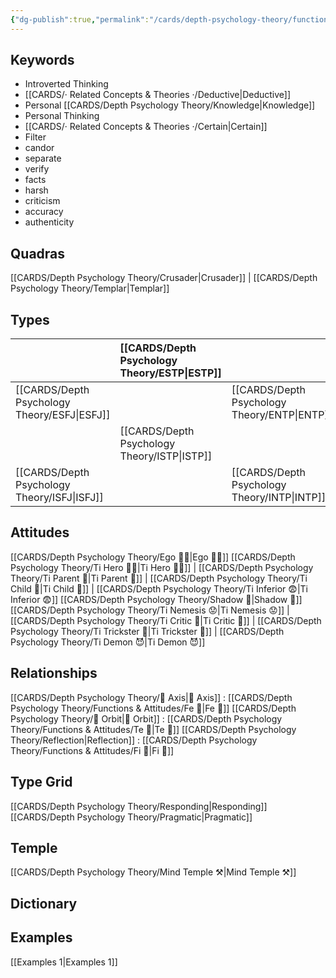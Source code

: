 ```yaml
---
{"dg-publish":true,"permalink":"/cards/depth-psychology-theory/functions-and-attitudes/ti/","noteIcon":"","created":"2022-12-27T19:31:40.985+01:00","updated":"2023-04-08T10:59:05.945+02:00"}
---
```


## Keywords
- Introverted Thinking
- [[CARDS/· Related Concepts & Theories ·/Deductive\|Deductive]]
- Personal [[CARDS/Depth Psychology Theory/Knowledge\|Knowledge]]
- Personal Thinking
- [[CARDS/· Related Concepts & Theories ·/Certain\|Certain]]
- Filter
- candor
- separate
- verify
- facts
- harsh
- criticism
- accuracy
- authenticity

## Quadras
[[CARDS/Depth Psychology Theory/Crusader\|Crusader]] | [[CARDS/Depth Psychology Theory/Templar\|Templar]] 

## Types 

| |  [[CARDS/Depth Psychology Theory/ESTP\|ESTP]]  |  | [[CARDS/Depth Psychology Theory/ENFJ\|ENFJ]]&nbsp; |
|:---------------|:-----------|:---------------|:---------------|
| [[CARDS/Depth Psychology Theory/ESFJ\|ESFJ]]       | | [[CARDS/Depth Psychology Theory/ENTP\|ENTP]]&nbsp; | |
| |  [[CARDS/Depth Psychology Theory/ISTP\|ISTP]]  |  | [[CARDS/Depth Psychology Theory/INFJ\|INFJ]]       |
| [[CARDS/Depth Psychology Theory/ISFJ\|ISFJ]]&nbsp; | |  [[CARDS/Depth Psychology Theory/INTP\|INTP]]      |  |  

## Attitudes
[[CARDS/Depth Psychology Theory/Ego 🙋‍♂️\|Ego 🙋‍♂️]]
[[CARDS/Depth Psychology Theory/Ti Hero 🦸‍♂️\|Ti Hero 🦸‍♂️]] | [[CARDS/Depth Psychology Theory/Ti Parent 🤨\|Ti Parent 🤨]] | [[CARDS/Depth Psychology Theory/Ti Child 🧒\|Ti Child 🧒]] | [[CARDS/Depth Psychology Theory/Ti Inferior 😨\|Ti Inferior 😨]]
[[CARDS/Depth Psychology Theory/Shadow 👤\|Shadow 👤]] 
[[CARDS/Depth Psychology Theory/Ti Nemesis 😟\|Ti Nemesis 😟]] | [[CARDS/Depth Psychology Theory/Ti Critic 🤔\|Ti Critic 🤔]] | [[CARDS/Depth Psychology Theory/Ti Trickster 🤡\|Ti Trickster 🤡]] | [[CARDS/Depth Psychology Theory/Ti Demon 😈\|Ti Demon 😈]]

## Relationships 
[[CARDS/Depth Psychology Theory/🧲 Axis\|🧲 Axis]] :  [[CARDS/Depth Psychology Theory/Functions & Attitudes/Fe 💉\|Fe 💉]] 
[[CARDS/Depth Psychology Theory/🔄 Orbit\|🔄 Orbit]] : [[CARDS/Depth Psychology Theory/Functions & Attitudes/Te 🏹\|Te 🏹]]
[[CARDS/Depth Psychology Theory/Reflection\|Reflection]]  :  [[CARDS/Depth Psychology Theory/Functions & Attitudes/Fi 🔱\|Fi 🔱]]

## Type Grid 
[[CARDS/Depth Psychology Theory/Responding\|Responding]]
[[CARDS/Depth Psychology Theory/Pragmatic\|Pragmatic]]

## Temple 
[[CARDS/Depth Psychology Theory/Mind Temple ⚒️\|Mind Temple ⚒️]]

## Dictionary


## Examples 
[[Examples 1\|Examples 1]] 


